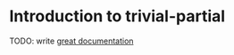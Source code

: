 # Introduction to trivial-partial

TODO: write [great documentation](http://jacobian.org/writing/what-to-write/)
